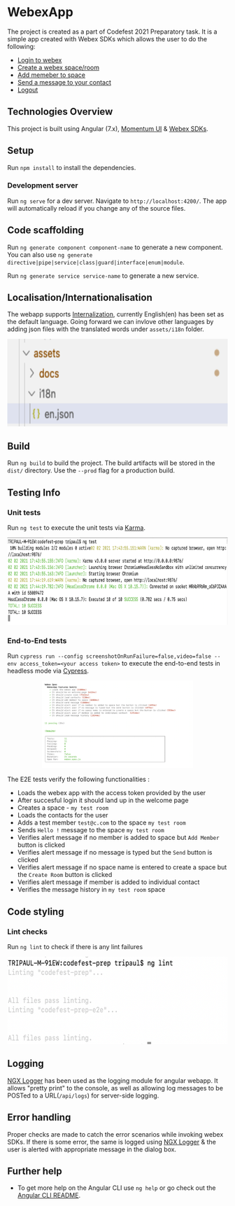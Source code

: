 # WebexApp

The project is created as a part of Codefest 2021 Preparatory task. It is a simple app created with Webex SDKs which allows the user to do the following:
* [Login to webex](src/assets/docs/login/README.md)
* [Create a webex space/room](src/assets/docs/createroom/README.md)
* [Add memeber to space](src/assets/docs/addmember/README.md)
* [Send a message to your contact](src/assets/docs/sendmessage/README.md)
* [Logout](src/assets/docs/logout/README.md)

## Technologies Overview

This project is built using Angular (7.x), [Momentum UI](https://momentum.design/components/overview) & [Webex SDKs](https://developer.webex.com/docs/sdks/browser).

## Setup

Run `npm install` to install the dependencies.

### Development server

Run `ng serve` for a dev server. Navigate to `http://localhost:4200/`. The app will automatically reload if you change any of the source files.

## Code scaffolding

Run `ng generate component component-name` to generate a new component. You can also use `ng generate directive|pipe|service|class|guard|interface|enum|module`.

Run `ng generate service service-name` to generate a new service.

## Localisation/Internationalisation

The webapp supports [Internalization](http://www.ngx-translate.com/), currently English(en) has been set as the default language. Going forward we can invlove other languages by adding json files with the translated words under `assets/i18n` folder.

<p align="center">
    <img src="src/assets/images/i18n.png" height="200px" alt="i18n" />
</p>

## Build

Run `ng build` to build the project. The build artifacts will be stored in the `dist/` directory. Use the `--prod` flag for a production build.

## Testing Info

### Unit tests

Run `ng test` to execute the unit tests via [Karma](https://karma-runner.github.io).

<p align="center">
    <img src="src/assets/images/uiTest.png" height="200px" alt="test" />
</p>

### End-to-End tests

Run `cypress run --config screenshotOnRunFailure=false,video=false --env access_token=<your access token>` to execute the end-to-end tests in headless mode via [Cypress](https://www.cypress.io/).

<p align="center">
    <img src="src/assets/images/cypressTest.png" height="200px" alt="test" />
</p>

The E2E tests verify the following functionalities : 
* Loads the webex app with the access token provided by the user
* After succesful login it should land up in the welcome page
* Creates a space - `my test room`
* Loads the contacts for the user
* Adds a test member `test@c.com` to the space `my test room`
* Sends `Hello !` message to the space `my test room`
* Verifies alert message if no member is added to space but `Add Member` button is clicked
* Verifies alert message if no message is typed but the `Send` button is clicked
* Verifies alert message if no space name is entered to create a space but the `Create Room` button is clicked
* Verifies alert message if member is added to individual contact
* Verifies the message history in `my test room` space

## Code styling

### Lint checks

Run `ng lint` to check if there is any lint failures

<p align="center">
    <img src="src/assets/images/lint.png" height="200px" alt="lint" />
</p>

## Logging

[NGX Logger](https://www.npmjs.com/package/ngx-logger) has been used as the logging module for angular webapp. It allows "pretty print" to the console, as well as allowing log messages to be POSTed to a URL(`/api/logs`) for server-side logging.

## Error handling

Proper checks are made to catch the error scenarios while invoking webex SDKs. If there is some error, the same is logged using [NGX Logger](https://www.npmjs.com/package/ngx-logger) & the user is alerted with appropriate message in the dialog box.

## Further help

* To get more help on the Angular CLI use `ng help` or go check out the [Angular CLI README](https://github.com/angular/angular-cli/blob/master/README.md).
